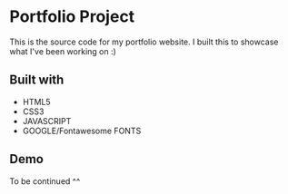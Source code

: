 # Portfolio Project

This is the source code for my portfolio website. I built this to showcase what I've been working on :)

## Built with

* HTML5
* CSS3
* JAVASCRIPT
* GOOGLE/Fontawesome FONTS

## Demo

To be continued ^^
